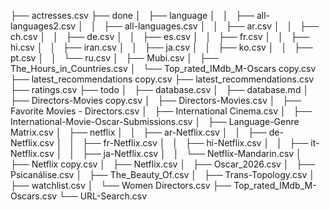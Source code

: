 ├── actresses.csv
├── done
│   ├── language
│   │   ├── all-languages2.csv
│   │   ├── all-languages.csv
│   │   ├── ar.csv
│   │   ├── ch.csv
│   │   ├── de.csv
│   │   ├── es.csv
│   │   ├── fr.csv
│   │   ├── hi.csv
│   │   ├── iran.csv
│   │   ├── ja.csv
│   │   ├── ko.csv
│   │   ├── pt.csv
│   │   └── ru.csv
│   ├── Mubi.csv
│   ├── The_Hours_in_Countries.csv
│   └── Top_rated_IMdb_M-Oscars copy.csv
├── latest_recommendations copy.csv
├── latest_recommendations.csv
├── ratings.csv
├── todo
│   ├── database.csv
│   ├── database.md
│   ├── Directors-Movies copy.csv
│   ├── Directors-Movies.csv
│   ├── Favorite Movies - Directors.csv
│   ├── International Cinema.csv
│   ├── International-Movie-Oscar-Submissions.csv
│   ├── Language-Genre Matrix.csv
│   ├── netflix
│   │   ├── ar-Netflix.csv
│   │   ├── de-Netflix.csv
│   │   ├── fr-Netflix.csv
│   │   ├── hi-Netflix.csv
│   │   ├── it-Netflix.csv
│   │   ├── ja-Netflix.csv
│   │   └── Netflix-Mandarin.csv
│   ├── Netflix copy.csv
│   ├── Netflix.csv
│   ├── Oscar_2026.csv
│   ├── Psicanálise.csv
│   ├── The_Beauty_Of.csv
│   ├── Trans-Topology.csv
│   ├── watchlist.csv
│   └── Women Directors.csv
├── Top_rated_IMdb_M-Oscars.csv
└── URL-Search.csv
